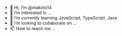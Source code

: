- 👋 Hi, I’m @makoto14
- 👀 I’m interested in ...
- 🌱 I’m currently learning JavaScript, TypeScript, Java
- 💞️ I’m looking to collaborate on ...
- 📫 How to reach me ...

<!---
makoto14/makoto14 is a ✨ special ✨ repository because its `README.md` (this file) appears on your GitHub profile.
You can click the Preview link to take a look at your changes.
--->

